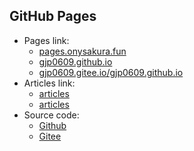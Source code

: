 ## GitHub Pages

- Pages link: 
  - [pages.onysakura.fun](https://pages.onysakura.fun/)
  - [gjp0609.github.io](https://gjp0609.github.io/)
  - [gjp0609.gitee.io/gjp0609.github.io](https://gjp0609.gitee.io/gjp0609.github.io/)
- Articles link:
  - [articles](https://pages.onysakura.fun/article/index.html)
  - [articles](https://gjp0609.gitee.io/gjp0609.github.io/article/index.html)
- Source code:
  - [Github](https://github.com/gjp0609/gjp0609.github.io)
  - [Gitee](https://gitee.com/gjp0609/gjp0609.github.io)